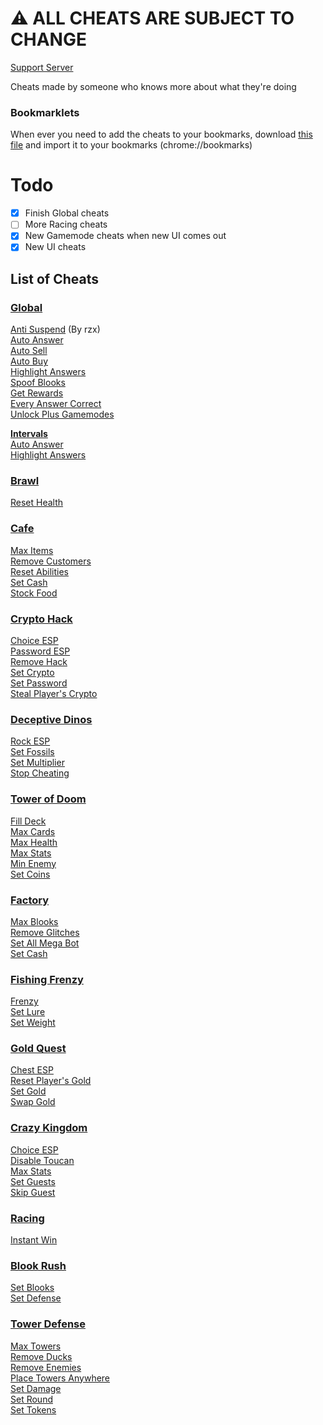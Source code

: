 # ⚠️ ALL CHEATS ARE SUBJECT TO CHANGE
[Support Server](https://discord.gg/QerPBatcca)

Cheats made by someone who knows more about what they're doing

### Bookmarklets
When ever you need to add the cheats to your bookmarks, download [this file](obfuscated/Bookmarklets.html) and import it to your bookmarks (chrome://bookmarks)

# Todo

- [x] Finish Global cheats
- [ ] More Racing cheats
- [X] New Gamemode cheats when new UI comes out
- [x] New UI cheats

## List of Cheats
### [Global](obfuscated/global/)
[Anti Suspend](obfuscated/global/antiSuspend.js) (By rzx)<br>
[Auto Answer](obfuscated/global/autoAnswer.js)<br>
[Auto Sell](obfuscated/global/autoSell.js)<br>
[Auto Buy](obfuscated/global/autoBuy.js)<br>
[Highlight Answers](obfuscated/global/highlightAnswers.js)<br>
[Spoof Blooks](obfuscated/global/spoofBlooks.js)<br>
[Get Rewards](obfuscated/global/getRewards.js)<br>
[Every Answer Correct](obfuscated/global/everyAnswerCorrect.js)<br>
[Unlock Plus Gamemodes](obfuscated/global/unlockPlusGamemodes.js)<br>

**[Intervals](obfuscated/global/intervals/)**<br>
[Auto Answer](obfuscated/global/intervals/autoAnswer.js)<br>
[Highlight Answers](obfuscated/global/intervals/highlightAnswers.js)<br>
### [Brawl](obfuscated/brawl/)
[Reset Health](obfuscated/brawl/resetHealth.js)<br>
### [Cafe](obfuscated/cafe/)
[Max Items](obfuscated/cafe/maxItems.js)<br>
[Remove Customers](obfuscated/cafe/removeCustomers.js)<br>
[Reset Abilities](obfuscated/cafe/resetAbilities.js)<br>
[Set Cash](obfuscated/cafe/setCash.js)<br>
[Stock Food](obfuscated/cafe/stockFood.js)<br>
### [Crypto Hack](obfuscated/crypto/)
[Choice ESP](obfuscated/crypto/choiceESP.js)<br>
[Password ESP](obfuscated/crypto/passwordESP.js)<br>
[Remove Hack](obfuscated/crypto/removeHack.js)<br>
[Set Crypto](obfuscated/crypto/setCrypto.js)<br>
[Set Password](obfuscated/crypto/setPassword.js)<br>
[Steal Player's Crypto](obfuscated/crypto/stealPlayersCrypto.js)<br>
### [Deceptive Dinos](obfuscated/dinos/)
[Rock ESP](obfuscated/dinos/rockESP.js)<br>
[Set Fossils](obfuscated/dinos/setFossils.js)<br>
[Set Multiplier](obfuscated/dinos/setMultiplier.js)<br>
[Stop Cheating](obfuscated/dinos/stopCheating.js)<br>
### [Tower of Doom](obfuscated/doom/)
[Fill Deck](obfuscated/doom/fillDeck.js)<br>
[Max Cards](obfuscated/doom/maxCards.js)<br>
[Max Health](obfuscated/doom/maxHealth.js)<br>
[Max Stats](obfuscated/doom/maxStats.js)<br>
[Min Enemy](obfuscated/doom/minEnemy.js)<br>
[Set Coins](obfuscated/doom/setCoins.js)<br>
### [Factory](obfuscated/factory/)
[Max Blooks](obfuscated/factory/maxBlooks.js)<br>
[Remove Glitches](obfuscated/factory/removeGlitches.js)<br>
[Set All Mega Bot](obfuscated/factory/setAllMegaBot.js)<br>
[Set Cash](obfuscated/factory/setCash.js)<br>
### [Fishing Frenzy](obfuscated/fishing/)
[Frenzy](obfuscated/fishing/frenzy.js)<br>
[Set Lure](obfuscated/fishing/setLure.js)<br>
[Set Weight](obfuscated/fishing/setWeight.js)<br>
### [Gold Quest](obfuscated/gold/)
[Chest ESP](obfuscated/gold/chestESP.js)<br>
[Reset Player's Gold](obfuscated/gold/resetPlayersGold.js)<br>
[Set Gold](obfuscated/gold/setGold.js)<br>
[Swap Gold](obfuscated/gold/swapGold.js)<br>
### [Crazy Kingdom](obfuscated/kingdom/)
[Choice ESP](obfuscated/kingdom/choiceESP.js)<br>
[Disable Toucan](obfuscated/kingdom/disableToucan.js)<br>
[Max Stats](obfuscated/kingdom/maxStats.js)<br>
[Set Guests](obfuscated/kingdom/setGuests.js)<br>
[Skip Guest](obfuscated/kingdom/skipGuest.js)<br>
### [Racing](obfuscated/racing/)
[Instant Win](obfuscated/racing/instantWin.js)<br>
### [Blook Rush](obfuscated/rush/)
[Set Blooks](obfuscated/rush/setBlooks.js)<br>
[Set Defense](obfuscated/rush/setDefense.js)<br>
### [Tower Defense](obfuscated/tower-defense/)
[Max Towers](obfuscated/tower-defense/maxTowers.js)<br>
[Remove Ducks](obfuscated/tower-defense/removeDucks.js)<br>
[Remove Enemies](obfuscated/tower-defense/removeEnemies.js)<br>
[Place Towers Anywhere](obfuscated/tower-defense/removeObsticles.js)<br>
[Set Damage](obfuscated/tower-defense/setDmg.js)<br>
[Set Round](obfuscated/tower-defense/setRound.js)<br>
[Set Tokens](obfuscated/tower-defense/setTokens.js)<br>
